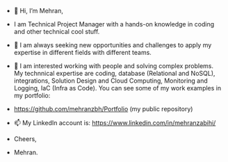 - 👋 Hi, I’m Mehran, 
- I am Technical Project Manager with a hands-on knowledge in coding and other technical cool stuff. 
- 👀 I am always seeking new opportunities and challenges to apply my expertise in different fields with different teams.

- 🌱 I am interested working with people and solving complex problems. My technnical expertise are coding, database (Relational and NoSQL), integrations, Solution Design and Cloud Computing, Monitoring and Logging, IaC (Infra as Code). You can see some of my work examples in my portfolio:
- https://github.com/mehranzbh/Portfolio (my public repository)

- 📫 My LinkedIn account is: https://www.linkedin.com/in/mehranzabihi/

- Cheers,
- Mehran.

<!---
mehranzbh/mehranzbh is a ✨ special ✨ repository because its `README.md` (this file) appears on your GitHub profile.
You can click the Preview link to take a look at your changes.
--->
